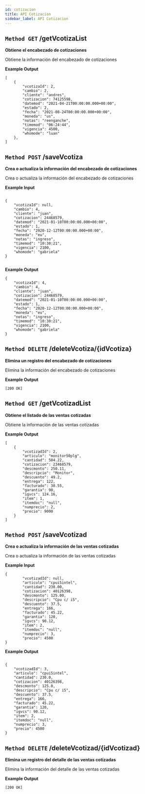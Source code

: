 ```yaml
---
id: cotizacion
title: API Cotizacion
sidebar_label: API Cotizacion
---
```


## `Method GET` /getVcotizaList
**Obtiene el encabezado de cotizaciones**

Obtiene la información del encabezado de cotizaciones 

**Example Output**


```
[
	{
        "vcotizaId": 2,
        "cambio": 2,
        "cliente": "andres",
        "cotizacion": 74125598,
        "datemod": "2021-04-21T00:00:00.000+00:00",
        "estado": 2,
        "fecha": "2021-08-24T00:00:00.000+00:00",
        "moneda": "us",
        "notas": "reenganche",
        "timemod": "06:24:44",
        "vigencia": 4500,
        "whomode": "luan"
    },
]
```

## `Method POST` /saveVcotiza
**Crea o actualiza la información del encabezado de cotizaciones**

Crea o actualiza la información del encabezado de cotizaciones

**Example Input**

```

{
    "vcotizaId": null,
    "cambio": 4,
    "cliente": "juan",
    "cotizacion": 24468579,
    "datemod": "2021-01-10T00:00:00.000+00:00",
    "estado": 1,
    "fecha": "2020-12-12T00:00:00.000+00:00",
    "moneda": "eu",
    "notas": "ingreso",
    "timemod": "10:30:21",
    "vigencia": 2100,
    "whomode": "gabriela"
}
	
```

**Example Output**

```
{
	"vcotizaId": 4,
    "cambio": 4,
    "cliente": "juan",
    "cotizacion": 24468579,
    "datemod": "2021-01-10T00:00:00.000+00:00",
    "estado": 1,
    "fecha": "2020-12-12T00:00:00.000+00:00",
    "moneda": "eu",
    "notas": "ingreso",
    "timemod": "10:30:21",
    "vigencia": 2100,
    "whomode": "gabriela"
}

```
## `Method DELETE` /deleteVcotiza/{idVcotiza}
**Elimina un registro del encabezado de cotizaciones**

Elimina la información del encabezado de cotizaciones

**Example Output**

```
[200 OK]
```

## `Method GET` /getVcotizadList
**Obtiene el listado de las ventas cotizadas**

Obtiene la información de las ventas cotizadas

**Example Output**

```
[
    {
        "vcotizadId": 2,
        "articulo": "monitor50plg",
        "cantidad": 504.22,
        "cotizacion": 23468579,
        "descmonto": 250.11,
        "descripcio": "Monitor",
        "descuento": 49.2,
        "entrega": 122,
        "facturado": 30.55,
        "garantia": 90,
        "igvcs": 124.16,
        "item": 1,
        "itemdoc": "null",
        "numprecio": 2,
        "precio": 9000
    }
]

```
## `Method POST` /saveVcotizad
**Crea o actualiza la información de las ventas cotizadas**

Crea o actualiza la información de las ventas cotizadas

**Example Input**

```
{
        "vcotizadId": null,
        "articulo": "cpui5intel",
        "cantidad": 230.00,
        "cotizacion": 40126398,
        "descmonto": 125.00,
        "descripcio": "Cpu c/ i5",
        "descuento": 37.5,
        "entrega": 166,
        "facturado": 45.22,
        "garantia": 120,
        "igvcs": 90.12,
        "item": 2,
        "itemdoc": "null",
        "numprecio": 3,
        "precio": 4500
}

```

**Example Output**

```

{
    "vcotizadId": 3,
    "articulo": "cpui5intel",
    "cantidad": 230.0,
    "cotizacion": 40126398,
    "descmonto": 125.0,
    "descripcio": "Cpu c/ i5",
    "descuento": 37.5,
    "entrega": 166,
    "facturado": 45.22,
    "garantia": 120,
    "igvcs": 90.12,
    "item": 2,
    "itemdoc": "null",
    "numprecio": 3,
    "precio": 4500
}

```
## `Method DELETE` /deleteVcotizad/{idVcotizad}
**Elimina un registro del detalle de las ventas cotizadas**

Elimina la información del detalle de las ventas cotizadas

**Example Output**

```
[200 OK]
```

